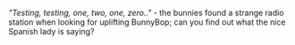 *"Testing, testing, one, two, one, zero.."* - the bunnies found a strange radio station when looking for uplifting BunnyBop; can you find out what the nice Spanish lady is saying?